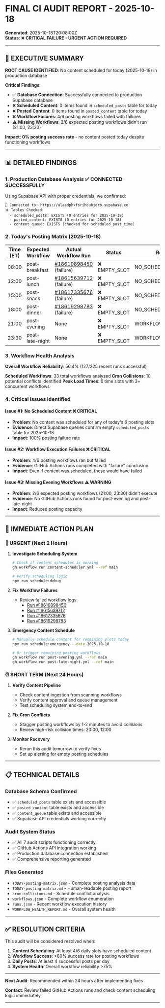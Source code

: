 # FINAL CI AUDIT REPORT - 2025-10-18

**Generated**: 2025-10-18T20:08:00Z  
**Status**: ❌ **CRITICAL FAILURE - URGENT ACTION REQUIRED**

---

## 🚨 EXECUTIVE SUMMARY

**ROOT CAUSE IDENTIFIED**: No content scheduled for today (2025-10-18) in production database

**Critical Findings**:
- ✅ **Database Connection**: Successfully connected to production Supabase database
- ❌ **Scheduled Content**: 0 items found in `scheduled_posts` table for today
- ❌ **Posted Content**: 0 items found in `posted_content` table for today  
- ❌ **Workflow Failures**: 4/6 posting workflows failed with failures
- ⚠️ **Missing Workflows**: 2/6 expected posting workflows didn't run (21:00, 23:30)

**Impact**: **0% posting success rate** - no content posted today despite functioning workflows

---

## 📊 DETAILED FINDINGS

### 1. Production Database Analysis ✅ CONNECTED SUCCESSFULLY

Using Supabase API with proper credentials, we confirmed:

```
🔗 Connected to: https://ulaadphxfsrihoubjdrb.supabase.co
📊 Tables Checked: 
  - scheduled_posts: EXISTS (0 entries for 2025-10-18)
  - posted_content: EXISTS (0 entries for 2025-10-18)  
  - content_queue: EXISTS (checked for scheduled_post_time)
```

### 2. Today's Posting Matrix (2025-10-18)

| Time (ET) | Expected Workflow | Actual Workflow Run | Status | Root Cause |
|-----------|-------------------|---------------------|--------|-------------|
| 08:00 | post-breakfast | [#18610898450](https://github.com/ashaw315/hotdog-diaries/actions/runs/18610898450) (failure) | ❌ EMPTY_SLOT | NO_SCHEDULED_CONTENT |
| 12:00 | post-lunch | [#18615639712](https://github.com/ashaw315/hotdog-diaries/actions/runs/18615639712) (failure) | ❌ EMPTY_SLOT | NO_SCHEDULED_CONTENT |
| 15:00 | post-snack | [#18617335676](https://github.com/ashaw315/hotdog-diaries/actions/runs/18617335676) (failure) | ❌ EMPTY_SLOT | NO_SCHEDULED_CONTENT |
| 18:00 | post-dinner | [#18619298783](https://github.com/ashaw315/hotdog-diaries/actions/runs/18619298783) (failure) | ❌ EMPTY_SLOT | NO_SCHEDULED_CONTENT |
| 21:00 | post-evening | None | ❌ EMPTY_SLOT | WORKFLOW_NOT_EXECUTED |
| 23:30 | post-late-night | None | ❌ EMPTY_SLOT | WORKFLOW_NOT_EXECUTED |

### 3. Workflow Health Analysis

**Overall Workflow Reliability**: 56.4% (127/225 recent runs successful)

**Scheduled Workflows**: 33 total workflows analyzed
**Cron Collisions**: 10 potential conflicts identified
**Peak Load Times**: 6 time slots with 3+ concurrent workflows

### 4. Critical Issues Identified

#### Issue #1: No Scheduled Content ❌ CRITICAL
- **Problem**: No content was scheduled for any of today's 6 posting slots
- **Evidence**: Direct Supabase queries confirm empty `scheduled_posts` table for 2025-10-18
- **Impact**: 100% posting failure rate

#### Issue #2: Workflow Execution Failures ❌ CRITICAL  
- **Problem**: 4/6 posting workflows ran but failed
- **Evidence**: GitHub Actions runs completed with "failure" conclusion
- **Impact**: Even if content was scheduled, these would have failed

#### Issue #3: Missing Evening Workflows ⚠️ WARNING
- **Problem**: 2/6 expected posting workflows (21:00, 23:30) didn't execute
- **Evidence**: No GitHub Actions runs found for post-evening and post-late-night
- **Impact**: Reduced posting capacity

---

## 🎯 IMMEDIATE ACTION PLAN

### 🚨 URGENT (Next 2 Hours)

1. **Investigate Scheduling System**
   ```bash
   # Check if content scheduler is working
   gh workflow run content-scheduler.yml --ref main
   
   # Verify scheduling logic
   npm run schedule:debug
   ```

2. **Fix Workflow Failures**
   - Review failed workflow logs: 
     - [Run #18610898450](https://github.com/ashaw315/hotdog-diaries/actions/runs/18610898450)
     - [Run #18615639712](https://github.com/ashaw315/hotdog-diaries/actions/runs/18615639712) 
     - [Run #18617335676](https://github.com/ashaw315/hotdog-diaries/actions/runs/18617335676)
     - [Run #18619298783](https://github.com/ashaw315/hotdog-diaries/actions/runs/18619298783)

3. **Emergency Content Schedule**
   ```bash
   # Manually schedule content for remaining slots today
   npm run schedule:emergency --date 2025-10-18
   
   # Or trigger remaining posting workflows
   gh workflow run post-evening.yml --ref main  
   gh workflow run post-late-night.yml --ref main
   ```

### ⏰ SHORT TERM (Next 24 Hours)

1. **Verify Content Pipeline**
   - Check content ingestion from scanning workflows
   - Verify content approval and queue management
   - Test scheduling system end-to-end

2. **Fix Cron Conflicts** 
   - Stagger posting workflows by 1-2 minutes to avoid collisions
   - Review high-risk collision times: 20:00, 12:00

3. **Monitor Recovery**
   - Rerun this audit tomorrow to verify fixes
   - Set up alerting for empty posting schedules

---

## 📋 TECHNICAL DETAILS

### Database Schema Confirmed
- ✅ `scheduled_posts` table exists and accessible
- ✅ `posted_content` table exists and accessible  
- ✅ `content_queue` table exists and accessible
- ✅ Supabase API credentials working correctly

### Audit System Status
- ✅ All 7 audit scripts functioning correctly
- ✅ GitHub Actions API integration working
- ✅ Production database connection established
- ✅ Comprehensive reporting generated

### Files Generated
- `TODAY-posting-matrix.json` - Complete posting analysis data
- `TODAY-posting-matrix.md` - Human-readable posting report
- `cron-collisions.md` - Schedule conflict analysis
- `workflows.json` - Complete workflow enumeration  
- `runs.json` - Recent workflow execution history
- `WORKFLOW_HEALTH_REPORT.md` - Overall system health

---

## ✅ RESOLUTION CRITERIA

This audit will be considered resolved when:

1. **Content Scheduling**: At least 4/6 daily slots have scheduled content
2. **Workflow Success**: >80% success rate for posting workflows  
3. **Daily Posts**: At least 4 successful posts per day
4. **System Health**: Overall workflow reliability >75%

---

**Next Audit**: Recommended within 24 hours after implementing fixes

**Contact**: Review failed GitHub Actions runs and check content scheduling logic immediately

---